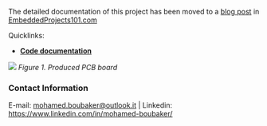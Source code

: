 The detailed documentation of this project has been moved to a <a href="https://embeddedprojects101.com/stm32-and-sim808-gps-tracker-with-a-custom-pcb/">blog post</a>  in <a href="https://embeddedprojects101.com/stm32-and-sim808-gps-tracker-with-a-custom-pcb/">EmbeddedProjects101.com</a> 

Quicklinks:

- <b><a href="https://mohamedboubaker.github.io/GPS-Tracker/files.html">Code documentation</a></b> 


![](https://github.com/mohamedboubaker/GPS-Tracker/blob/main/Pictures/PCB.JPG)
*Figure 1. Produced PCB board*

### Contact Information
E-mail: mohamed.boubaker@outlook.it | Linkedin: https://www.linkedin.com/in/mohamed-boubaker/
